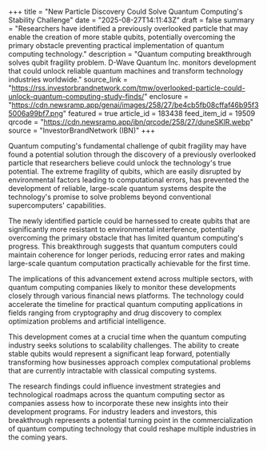 +++
title = "New Particle Discovery Could Solve Quantum Computing's Stability Challenge"
date = "2025-08-27T14:11:43Z"
draft = false
summary = "Researchers have identified a previously overlooked particle that may enable the creation of more stable qubits, potentially overcoming the primary obstacle preventing practical implementation of quantum computing technology."
description = "Quantum computing breakthrough solves qubit fragility problem. D-Wave Quantum Inc. monitors development that could unlock reliable quantum machines and transform technology industries worldwide."
source_link = "https://rss.investorbrandnetwork.com/tmw/overlooked-particle-could-unlock-quantum-computing-study-finds/"
enclosure = "https://cdn.newsramp.app/genai/images/258/27/be4cb5fb08cffaf46b95f35006a99bf7.png"
featured = true
article_id = 183438
feed_item_id = 19509
qrcode = "https://cdn.newsramp.app/ibn/qrcode/258/27/duneSKlR.webp"
source = "InvestorBrandNetwork (IBN)"
+++

<p>Quantum computing's fundamental challenge of qubit fragility may have found a potential solution through the discovery of a previously overlooked particle that researchers believe could unlock the technology's true potential. The extreme fragility of qubits, which are easily disrupted by environmental factors leading to computational errors, has prevented the development of reliable, large-scale quantum systems despite the technology's promise to solve problems beyond conventional supercomputers' capabilities.</p><p>The newly identified particle could be harnessed to create qubits that are significantly more resistant to environmental interference, potentially overcoming the primary obstacle that has limited quantum computing's progress. This breakthrough suggests that quantum computers could maintain coherence for longer periods, reducing error rates and making large-scale quantum computation practically achievable for the first time.</p><p>The implications of this advancement extend across multiple sectors, with quantum computing companies likely to monitor these developments closely through various financial news platforms. The technology could accelerate the timeline for practical quantum computing applications in fields ranging from cryptography and drug discovery to complex optimization problems and artificial intelligence.</p><p>This development comes at a crucial time when the quantum computing industry seeks solutions to scalability challenges. The ability to create stable qubits would represent a significant leap forward, potentially transforming how businesses approach complex computational problems that are currently intractable with classical computing systems.</p><p>The research findings could influence investment strategies and technological roadmaps across the quantum computing sector as companies assess how to incorporate these new insights into their development programs. For industry leaders and investors, this breakthrough represents a potential turning point in the commercialization of quantum computing technology that could reshape multiple industries in the coming years.</p>